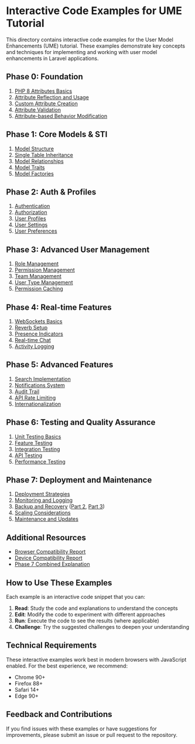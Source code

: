 # Interactive Code Examples for UME Tutorial

This directory contains interactive code examples for the User Model Enhancements (UME) tutorial. These examples demonstrate key concepts and techniques for implementing and working with user model enhancements in Laravel applications.

## Phase 0: Foundation

1. [PHP 8 Attributes Basics](phase0-01-php8-attributes-basics.md)
2. [Attribute Reflection and Usage](phase0-02-attribute-reflection.md)
3. [Custom Attribute Creation](phase0-03-custom-attributes.md)
4. [Attribute Validation](phase0-04-attribute-validation.md)
5. [Attribute-based Behavior Modification](phase0-05-behavior-modification.md)

## Phase 1: Core Models & STI

1. [Model Structure](phase1-01-model-structure.md)
2. [Single Table Inheritance](phase1-02-single-table-inheritance.md)
3. [Model Relationships](phase1-03-model-relationships.md)
4. [Model Traits](phase1-04-model-traits.md)
5. [Model Factories](phase1-05-model-factories.md)

## Phase 2: Auth & Profiles

1. [Authentication](phase2-01-authentication.md)
2. [Authorization](phase2-02-authorization.md)
3. [User Profiles](phase2-03-user-profiles.md)
4. [User Settings](phase2-04-user-settings.md)
5. [User Preferences](phase2-05-user-preferences.md)

## Phase 3: Advanced User Management

1. [Role Management](phase3-01-role-management.md)
2. [Permission Management](phase3-02-permission-management.md)
3. [Team Management](phase3-03-team-management.md)
4. [User Type Management](phase3-04-user-type-management.md)
5. [Permission Caching](phase3-05-permission-caching.md)

## Phase 4: Real-time Features

1. [WebSockets Basics](phase4-01-websockets-basics.md)
2. [Reverb Setup](phase4-02-reverb-setup.md)
3. [Presence Indicators](phase4-03-presence-indicators.md)
4. [Real-time Chat](phase4-04-real-time-chat.md)
5. [Activity Logging](phase4-05-activity-logging.md)

## Phase 5: Advanced Features

1. [Search Implementation](phase5-01-search-implementation.md)
2. [Notifications System](phase5-02-notifications-system.md)
3. [Audit Trail](phase5-03-audit-trail.md)
4. [API Rate Limiting](phase5-04-api-rate-limiting.md)
5. [Internationalization](phase5-05-internationalization.md)

## Phase 6: Testing and Quality Assurance

1. [Unit Testing Basics](phase6-01-unit-testing-basics.md)
2. [Feature Testing](phase6-02-feature-testing.md)
3. [Integration Testing](phase6-03-integration-testing.md)
4. [API Testing](phase6-04-api-testing.md)
5. [Performance Testing](phase6-05-performance-testing.md)

## Phase 7: Deployment and Maintenance

1. [Deployment Strategies](phase7-01-deployment-strategies.md)
2. [Monitoring and Logging](phase7-02-monitoring-logging.md)
3. [Backup and Recovery](phase7-03-backup-recovery-part1.md) ([Part 2](phase7-03-backup-recovery-part2.md), [Part 3](phase7-03-backup-recovery-part3.md))
4. [Scaling Considerations](phase7-04-scaling-considerations.md)
5. [Maintenance and Updates](phase7-05-maintenance-updates.md)

## Additional Resources

- [Browser Compatibility Report](browser-compatibility-report.md)
- [Device Compatibility Report](device-compatibility-report.md)
- [Phase 7 Combined Explanation](phase7-combined-explanation.md)

## How to Use These Examples

Each example is an interactive code snippet that you can:

1. **Read**: Study the code and explanations to understand the concepts
2. **Edit**: Modify the code to experiment with different approaches
3. **Run**: Execute the code to see the results (where applicable)
4. **Challenge**: Try the suggested challenges to deepen your understanding

## Technical Requirements

These interactive examples work best in modern browsers with JavaScript enabled. For the best experience, we recommend:

- Chrome 90+
- Firefox 88+
- Safari 14+
- Edge 90+

## Feedback and Contributions

If you find issues with these examples or have suggestions for improvements, please submit an issue or pull request to the repository.
